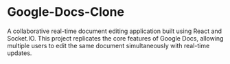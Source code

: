 # Google-Docs-Clone
A collaborative real-time document editing application built using React and Socket.IO. This project replicates the core features of Google Docs, allowing multiple users to edit the same document simultaneously with real-time updates.
